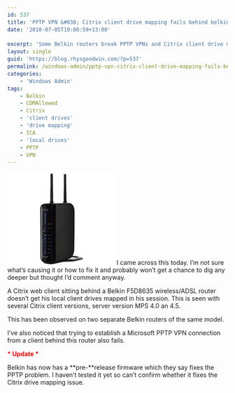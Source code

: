 ```yaml
---
id: 537
title: 'PPTP VPN &#038; Citrix client drive mapping fails behind belkin router'
date: '2010-07-05T19:00:59+13:00'

excerpt: 'Some Belkin routers break PPTP VPNs and Citrix client drive mapping '
layout: single
guid: 'https://blog.rhysgoodwin.com/?p=537'
permalink: /windows-admin/pptp-vpn-citrix-client-drive-mapping-fails-behind-belkin-router/
categories:
    - 'Windows Admin'
tags:
    - Belkin
    - CDMAllowed
    - Citrix
    - 'client drives'
    - 'drive mapping'
    - ICA
    - 'local drives'
    - PPTP
    - VPN
---
```


[![Pic:Belkin F5D8635](/content/uploads/2010/07/F5D8635.jpg "Belkin F5D8635")](/content/uploads/2010/07/F5D8635.jpg)I came across this today. I’m not sure what’s causing it or how to fix it and probably won’t get a chance to dig any deeper but thought I’d comment anyway.

A Citrix web client sitting behind a Belkin F5D8635 wireless/ADSL router doesn’t get his local client drives mapped in his session. This is seen with several Citrix client versions, server version MPS 4.0 an 4.5.

This has been observed on two separate Belkin routers of the same model.

I’ve also noticed that trying to establish a Microsoft PPTP VPN connection from a client behind this router also fails.

**<span style="color: #ff0000;">\* Update \*</span>**

Belkin has now has a **pre-**release firmware which they say fixes the PPTP problem. I haven’t tested it yet so can’t confirm whether it fixes the Citrix drive mapping issue.